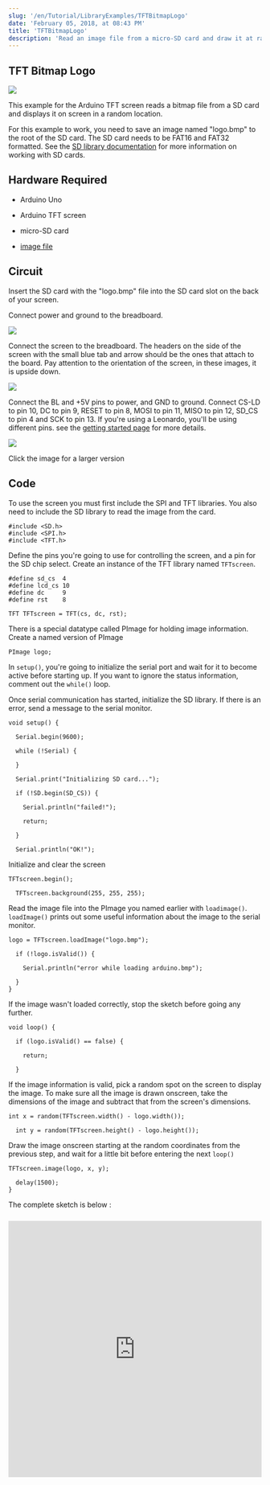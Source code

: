 ```yaml
---
slug: '/en/Tutorial/LibraryExamples/TFTBitmapLogo'
date: 'February 05, 2018, at 08:43 PM'
title: 'TFTBitmapLogo'
description: 'Read an image file from a micro-SD card and draw it at random locations.'
---
```



## TFT Bitmap Logo

![](./assets/GLCDBitmapLogo.png)

This example for the Arduino TFT screen reads a bitmap file from a SD card and displays it on screen in a random location.

For this example to work, you need to save an image named "logo.bmp" to the root of the SD card. The SD card needs to be FAT16 and FAT32 formatted. See the [SD library documentation](https://www.arduino.cc/en/Reference/SD) for more information on working with SD cards.

## Hardware Required

- Arduino Uno

- Arduino TFT screen

- micro-SD card

- [image file](https://arduino.cc/en/uploads/Tutorial/logo.bmp)

## Circuit

Insert the SD card with the "logo.bmp" file into the SD card slot on the back of your screen.

Connect power and ground to the breadboard.

![](assets/GLCD_logo1.png)

Connect the screen to the breadboard. The headers on the side of the screen with the small blue tab and arrow should be the ones that attach to the board. Pay attention to the orientation of the screen, in these images, it is upside down.

![](assets/GLCD_logo2.png)

Connect the BL and +5V pins to power, and GND to ground. Connect CS-LD to pin 10, DC to pin 9, RESET to pin 8, MOSI to pin 11, MISO to pin 12, SD_CS to pin 4 and SCK to pin 13. If you're using a Leonardo, you'll be using different pins. see the [getting started page](http://arduino.cc/en/Guide/TFT) for more details.

![](assets/TFT_logo_large.png)

Click the image for a larger version

## Code

To use the screen you must first include the SPI and TFT libraries. You also need to include the SD library to read the image from the card.

```arduino
#include <SD.h>
#include <SPI.h>
#include <TFT.h>
```

Define the pins you're going to use for controlling the screen, and a pin for the SD chip select. Create an instance of the TFT library named `TFTscreen`.

```arduino
#define sd_cs  4
#define lcd_cs 10
#define dc     9
#define rst    8

TFT TFTscreen = TFT(cs, dc, rst);
```

There is a special datatype called PImage for holding image information. Create a named version of PImage

```arduino
PImage logo;
```

In `setup()`, you're going to initialize the serial port and wait for it to become active before starting up. If you want to ignore the status information, comment out the `while()` loop.

Once serial communication has started, initialize the SD library. If there is an error, send a message to the serial monitor.

```arduino
void setup() {

  Serial.begin(9600);

  while (!Serial) {

  }

  Serial.print("Initializing SD card...");

  if (!SD.begin(SD_CS)) {

    Serial.println("failed!");

    return;

  }

  Serial.println("OK!");
```

Initialize and clear the screen

```arduino
TFTscreen.begin();

  TFTscreen.background(255, 255, 255);
```

Read the image file into the PImage you named earlier with `loadimage()`. `loadImage()` prints out some useful information about the image to the serial monitor.

```arduino
logo = TFTscreen.loadImage("logo.bmp");

  if (!logo.isValid()) {

    Serial.println("error while loading arduino.bmp");

  }
}
```

If the image wasn't loaded correctly, stop the sketch before going any further.

```arduino
void loop() {

  if (logo.isValid() == false) {

    return;

  }
```

If the image information is valid, pick a random spot on the screen to display the image. To make sure all the image is drawn onscreen, take the dimensions of the image and subtract that from the screen's dimensions.

```arduino
int x = random(TFTscreen.width() - logo.width());

  int y = random(TFTscreen.height() - logo.height());
```

Draw the image onscreen starting at the random coordinates from the previous step, and wait for a little bit before entering the next `loop()`

```arduino
TFTscreen.image(logo, x, y);

  delay(1500);
}
```

The complete sketch is below :

<iframe src='https://create.arduino.cc/example/library/tft_1_0_6/tft_1_0_6%5Cexamples%5CArduino%5CTFTBitmapLogo/TFTBitmapLogo/preview?embed' style='height:510px;width:100%;margin:10px 0' frameborder='0'></iframe>
